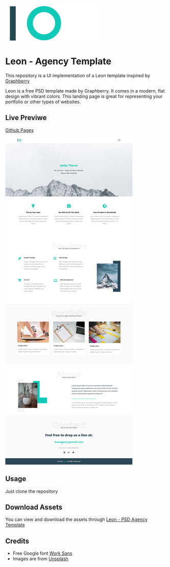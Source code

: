 ![logo](./images/logo.png)

# Leon - Agency Template
This repository is a UI implementation of a Leon template inspired by [Graphberry](https://www.graphberry.com/) 

Leon is a free PSD template made by Graphberry. It comes in a modern, flat design with vibrant colors. This landing page is great for representing your portfolio or other types of websites.

## Live Previwe
[Github Pages](https://alialhussein.ml/leon-template)

![snapshot](./assets/implementation.png)

## Usage
Just clone the repository

## Download Assets
You can view and download the assets through [Leon - PSD Agency Template](https://www.graphberry.com/item/leon-psd-agency-template)

## Credits
* Free Google font [Work Sans](https://fonts.google.com/specimen/Work+Sans)
* Images are from [Unsplash](https://unsplash.com/)

